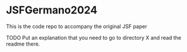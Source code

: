 # JSFGermano2024
This is the code repo to accompany the original JSF paper


TODO Put an explanation that you need to go to directory X and read the readme there.
